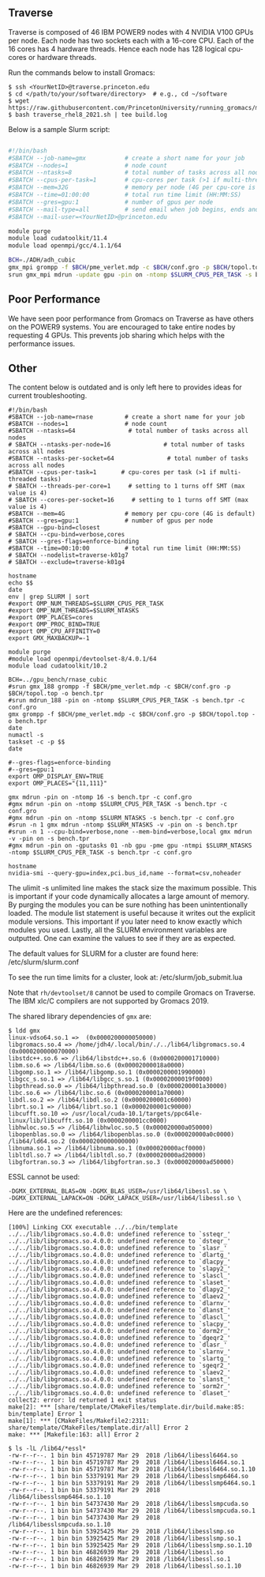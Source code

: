 ## Traverse

Traverse is composed of 46 IBM POWER9 nodes with 4 NVIDIA V100 GPUs per node. Each node has two sockets each with a 16-core CPU. Each of the 16 cores has 4 hardware threads. Hence each node has 128 logical cpu-cores or hardware threads.

Run the commands below to install Gromacs:

```
$ ssh <YourNetID>@traverse.princeton.edu
$ cd </path/to/your/software/directory>  # e.g., cd ~/software
$ wget https://raw.githubusercontent.com/PrincetonUniversity/running_gromacs/main/02_installation/ins/traverse/traverse_rhel8_v2021.sh
$ bash traverse_rhel8_2021.sh | tee build.log
```

Below is a sample Slurm script:

```bash

#!/bin/bash
#SBATCH --job-name=gmx           # create a short name for your job
#SBATCH --nodes=1                # node count
#SBATCH --ntasks=8               # total number of tasks across all nodes
#SBATCH --cpus-per-task=1        # cpu-cores per task (>1 if multi-threaded tasks)
#SBATCH --mem=32G                # memory per node (4G per cpu-core is default)
#SBATCH --time=01:00:00          # total run time limit (HH:MM:SS)
#SBATCH --gres=gpu:1             # number of gpus per node
#SBATCH --mail-type=all          # send email when job begins, ends and fails
#SBATCH --mail-user=<YourNetID>@princeton.edu

module purge
module load cudatoolkit/11.4
module load openmpi/gcc/4.1.1/64

BCH=./ADH/adh_cubic
gmx_mpi grompp -f $BCH/pme_verlet.mdp -c $BCH/conf.gro -p $BCH/topol.top -o bench.tpr
srun gmx_mpi mdrun -update gpu -pin on -ntomp $SLURM_CPUS_PER_TASK -s bench.tpr
```

## Poor Performance

We have seen poor performance from Gromacs on Traverse as have others on the POWER9 systems. You are encouraged to take entire nodes by requesting 4 GPUs. This prevents job sharing which helps with the performance issues.

## Other

The content below is outdated and is only left here to provides ideas for current troubleshooting.

```
#!/bin/bash
#SBATCH --job-name=rnase         # create a short name for your job
#SBATCH --nodes=1                # node count
#SBATCH --ntasks=64               # total number of tasks across all nodes
# SBATCH --ntasks-per-node=16               # total number of tasks across all nodes
#SBATCH --ntasks-per-socket=64               # total number of tasks across all nodes
#SBATCH --cpus-per-task=1       # cpu-cores per task (>1 if multi-threaded tasks)
# SBATCH --threads-per-core=1     # setting to 1 turns off SMT (max value is 4)
# SBATCH --cores-per-socket=16     # setting to 1 turns off SMT (max value is 4)
#SBATCH --mem=4G                 # memory per cpu-core (4G is default)
#SBATCH --gres=gpu:1             # number of gpus per node
#SBATCH --gpu-bind=closest
# SBATCH --cpu-bind=verbose,cores
# SBATCH --gres-flags=enforce-binding
#SBATCH --time=00:10:00          # total run time limit (HH:MM:SS)
# SBATCH --nodelist=traverse-k01g7
# SBATCH --exclude=traverse-k01g4

hostname
echo $$
date
env | grep SLURM | sort
#export OMP_NUM_THREADS=$SLURM_CPUS_PER_TASK
#export OMP_NUM_THREADS=$SLURM_NTASKS
#export OMP_PLACES=cores
#export OMP_PROC_BIND=TRUE
#export OMP_CPU_AFFINITY=0
export GMX_MAXBACKUP=-1

module purge
#module load openmpi/devtoolset-8/4.0.1/64
module load cudatoolkit/10.2

BCH=../gpu_bench/rnase_cubic
#srun gmx_188 grompp -f $BCH/pme_verlet.mdp -c $BCH/conf.gro -p $BCH/topol.top -o bench.tpr
#srun mdrun_188 -pin on -ntomp $SLURM_CPUS_PER_TASK -s bench.tpr -c conf.gro
gmx grompp -f $BCH/pme_verlet.mdp -c $BCH/conf.gro -p $BCH/topol.top -o bench.tpr
date
numactl -s
taskset -c -p $$
date

#--gres-flags=enforce-binding
#--gres=gpu:1
export OMP_DISPLAY_ENV=TRUE
export OMP_PLACES="{11,111}"

gmx mdrun -pin on -ntomp 16 -s bench.tpr -c conf.gro
#gmx mdrun -pin on -ntomp $SLURM_CPUS_PER_TASK -s bench.tpr -c conf.gro
#gmx mdrun -pin on -ntomp $SLURM_NTASKS -s bench.tpr -c conf.gro
#srun -n 1 gmx mdrun -ntomp $SLURM_NTASKS -v -pin on -s bench.tpr
#srun -n 1 --cpu-bind=verbose,none --mem-bind=verbose,local gmx mdrun -v -pin on -s bench.tpr
#gmx mdrun -pin on -gputasks 01 -nb gpu -pme gpu -ntmpi $SLURM_NTASKS -ntomp $SLURM_CPUS_PER_TASK -s bench.tpr -c conf.gro

hostname
nvidia-smi --query-gpu=index,pci.bus_id,name --format=csv,noheader
```

The ulimit -s unlimited line makes the stack size the maximum possible. This is important if your code dynamically allocates a large amount of memory. By purging the modules you can be sure nothing has been unintentionally loaded. The module list statement is useful because it writes out the explicit module versions. This important if you later need to know exactly which modules you used. Lastly, all the SLURM environment variables are outputted. One can examine the values to see if they are as expected.

The default values for SLURM for a cluster are found here: /etc/slurm/slurm.conf

To see the run time limits for a cluster, look at: /etc/slurm/job_submit.lua

Note that `rh/devtoolset/8` cannot be used to compile Gromacs on Traverse. The IBM xlc/C compilers are not supported by Gromacs 2019.

The shared library dependencies of `gmx` are:

```
$ ldd gmx
linux-vdso64.so.1 =>  (0x0000200000050000)
libgromacs.so.4 => /home/jdh4/.local/bin/./../lib64/libgromacs.so.4 (0x0000200000070000)
libstdc++.so.6 => /lib64/libstdc++.so.6 (0x0000200001710000)
libm.so.6 => /lib64/libm.so.6 (0x00002000018a0000)
libgomp.so.1 => /lib64/libgomp.so.1 (0x0000200001990000)
libgcc_s.so.1 => /lib64/libgcc_s.so.1 (0x00002000019f0000)
libpthread.so.0 => /lib64/libpthread.so.0 (0x0000200001a30000)
libc.so.6 => /lib64/libc.so.6 (0x0000200001a70000)
libdl.so.2 => /lib64/libdl.so.2 (0x0000200001c60000)
librt.so.1 => /lib64/librt.so.1 (0x0000200001c90000)
libcufft.so.10 => /usr/local/cuda-10.1/targets/ppc64le-linux/lib/libcufft.so.10 (0x0000200001cc0000)
libhwloc.so.5 => /lib64/libhwloc.so.5 (0x000020000a050000)
libopenblas.so.0 => /lib64/libopenblas.so.0 (0x000020000a0c0000)
/lib64/ld64.so.2 (0x0000200000000000)
libnuma.so.1 => /lib64/libnuma.so.1 (0x000020000acf0000)
libltdl.so.7 => /lib64/libltdl.so.7 (0x000020000ad20000)
libgfortran.so.3 => /lib64/libgfortran.so.3 (0x000020000ad50000)
```

ESSL cannot be used:

```
-DGMX_EXTERNAL_BLAS=ON -DGMX_BLAS_USER=/usr/lib64/libessl.so \
-DGMX_EXTERNAL_LAPACK=ON -DGMX_LAPACK_USER=/usr/lib64/libessl.so \
```

Here are the undefined references:

```
[100%] Linking CXX executable ../../bin/template
../../lib/libgromacs.so.4.0.0: undefined reference to `ssteqr_'
../../lib/libgromacs.so.4.0.0: undefined reference to `dsteqr_'
../../lib/libgromacs.so.4.0.0: undefined reference to `slasr_'
../../lib/libgromacs.so.4.0.0: undefined reference to `dlartg_'
../../lib/libgromacs.so.4.0.0: undefined reference to `dlacpy_'
../../lib/libgromacs.so.4.0.0: undefined reference to `slapy2_'
../../lib/libgromacs.so.4.0.0: undefined reference to `slascl_'
../../lib/libgromacs.so.4.0.0: undefined reference to `slaset_'
../../lib/libgromacs.so.4.0.0: undefined reference to `dlapy2_'
../../lib/libgromacs.so.4.0.0: undefined reference to `dlaev2_'
../../lib/libgromacs.so.4.0.0: undefined reference to `dlarnv_'
../../lib/libgromacs.so.4.0.0: undefined reference to `dlanst_'
../../lib/libgromacs.so.4.0.0: undefined reference to `dlascl_'
../../lib/libgromacs.so.4.0.0: undefined reference to `slacpy_'
../../lib/libgromacs.so.4.0.0: undefined reference to `dorm2r_'
../../lib/libgromacs.so.4.0.0: undefined reference to `dgeqr2_'
../../lib/libgromacs.so.4.0.0: undefined reference to `dlasr_'
../../lib/libgromacs.so.4.0.0: undefined reference to `slarnv_'
../../lib/libgromacs.so.4.0.0: undefined reference to `slartg_'
../../lib/libgromacs.so.4.0.0: undefined reference to `sgeqr2_'
../../lib/libgromacs.so.4.0.0: undefined reference to `slaev2_'
../../lib/libgromacs.so.4.0.0: undefined reference to `slanst_'
../../lib/libgromacs.so.4.0.0: undefined reference to `sorm2r_'
../../lib/libgromacs.so.4.0.0: undefined reference to `dlaset_'
collect2: error: ld returned 1 exit status
make[2]: *** [share/template/CMakeFiles/template.dir/build.make:85: bin/template] Error 1
make[1]: *** [CMakeFiles/Makefile2:2311: share/template/CMakeFiles/template.dir/all] Error 2
make: *** [Makefile:163: all] Error 2
```

```
$ ls -lL /lib64/*essl*
-rw-r--r--. 1 bin bin 45719787 Mar 29  2018 /lib64/libessl6464.so
-rw-r--r--. 1 bin bin 45719787 Mar 29  2018 /lib64/libessl6464.so.1
-rw-r--r--. 1 bin bin 45719787 Mar 29  2018 /lib64/libessl6464.so.1.10
-rw-r--r--. 1 bin bin 53379191 Mar 29  2018 /lib64/libesslsmp6464.so
-rw-r--r--. 1 bin bin 53379191 Mar 29  2018 /lib64/libesslsmp6464.so.1
-rw-r--r--. 1 bin bin 53379191 Mar 29  2018 /lib64/libesslsmp6464.so.1.10
-rw-r--r--. 1 bin bin 54737430 Mar 29  2018 /lib64/libesslsmpcuda.so
-rw-r--r--. 1 bin bin 54737430 Mar 29  2018 /lib64/libesslsmpcuda.so.1
-rw-r--r--. 1 bin bin 54737430 Mar 29  2018 /lib64/libesslsmpcuda.so.1.10
-rw-r--r--. 1 bin bin 53925425 Mar 29  2018 /lib64/libesslsmp.so
-rw-r--r--. 1 bin bin 53925425 Mar 29  2018 /lib64/libesslsmp.so.1
-rw-r--r--. 1 bin bin 53925425 Mar 29  2018 /lib64/libesslsmp.so.1.10
-rw-r--r--. 1 bin bin 46826939 Mar 29  2018 /lib64/libessl.so
-rw-r--r--. 1 bin bin 46826939 Mar 29  2018 /lib64/libessl.so.1
-rw-r--r--. 1 bin bin 46826939 Mar 29  2018 /lib64/libessl.so.1.10
```
